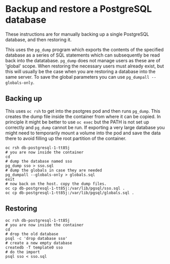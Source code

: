 # Backup and restore a PostgreSQL database

These instructions are for manually backing up a single PostgreSQL database, and then restoring it.

This uses the `pg_dump` program which exports the contents of the specified database as a series of SQL statements
which can subsequently be read back into the datatabase. `pg_dump` does not manage users as these are of 'global'
scope. When restoring the necessary users must already exist, but this will usually be the case when you are restoring
a database into the same server. To save the global parameters you can use `pg_dumpall --globals-only`.

## Backing up

This uses `oc rsh` to get into the psotgres pod and then runs `pg_dump`. This creates the dump file inside the container
from where it can be copied. In principle it might be better to use `oc exec` but the PATH is not set up correctly and 
`pg_dump` cannot be run. If exporting a very large database you might need to temporarily mount a volume into the pod and 
save the data there to avoid filling up the root partition of the container.

```
oc rsh db-postgresql-1-tt85j
# you are now inside the container
cd
# dump the database named sso
pg_dump sso > sso.sql
# dump the globals in case they are needed
pg_dumpall --globals-only > globals.sql
exit
# now back on the host. copy the dump files.
oc cp db-postgresql-1-tt85j:/var/lib/pgsql/sso.sql .
oc cp db-postgresql-1-tt85j:/var/lib/pgsql/globals.sql .
```

## Restoring

```
oc rsh db-postgresql-1-tt85j
# you are now inside the container
cd
# drop the old database
psql -c 'drop database sso'
# create a new empty database
createdb -T template0 sso
# do the import
psql sso < sso.sql
```

